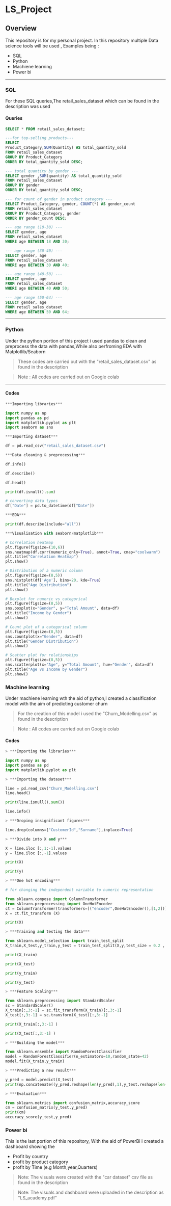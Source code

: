 # LS_Project

## Overview
This repository is for my personal project. In this repository multiple Data science tools will be used , Examples being :
+ SQL
+ Python
+ Machiene learning
+ Power bi
----

### SQL
For these SQL queries,The retail_sales_dataset which can be found in the description was used 

#### Queries
``` sql
SELECT * FROM retail_sales_dataset;
```
``` sql
---for top-selling products---
SELECT 
Product_Category,SUM(Quantity) AS total_quantity_sold
FROM retail_sales_dataset
GROUP BY Product_Category
ORDER BY total_quantity_sold DESC;
```
``` sql
--- total quantity by gender ---
SELECT gender ,SUM(quantity) AS total_quantity_sold
FROM retail_sales_dataset
GROUP BY gender
ORDER BY total_quantity_sold DESC;
```
``` sql
--- for count of gender in product category ---
SELECT Product_Category, gender, COUNT(*) AS gender_count
FROM retail_sales_dataset
GROUP BY Product_Category, gender
ORDER BY gender_count DESC;
```
``` sql
--- age range (18-30) ---
SELECT gender, age
FROM retail_sales_dataset
WHERE age BETWEEN 18 AND 30;
```
``` sql
--- age range (30-40) ---
SELECT gender, age
FROM retail_sales_dataset
WHERE age BETWEEN 30 AND 40;
```
``` sql
--- age range (40-50) ---
SELECT gender, age
FROM retail_sales_dataset
WHERE age BETWEEN 40 AND 50;
```
``` sql
--- age range (50-64) ---
SELECT gender, age
FROM retail_sales_dataset
WHERE age BETWEEN 50 AND 64;
```
----
### Python 
Under the python portion of this project i used pandas to clean and preprocess the data with pandas,While also perfroming EDA with Matplotlib/Seaborn
> These codes are carried out with the "retail_sales_dataset.csv" as found in the description

> Note : All codes are carried out on Google colab
----
#### Codes
``` python
***Importing libraries***
```
``` python
import numpy as np
import pandas as pd 
import matplotlib.pyplot as plt
import seaborn as sns 
```
``` python
***Importing dataset***
```
``` python
df = pd.read_csv("retail_sales_dataset.csv")
```
``` python
***Data cleaning & preprocessing***
```
``` python
df.info()
```
``` python
df.describe()
```
``` python
df.head()
```
``` python
print(df.isnull().sum)
```
``` python
# converting data types
df["Date"] = pd.to_datetime(df["Date"])
```

``` python
***EDA***
```
``` python
print(df.describe(include="all"))
```
``` python
***Visualisation with seaborn/matplotlib***
```
``` python
# Correlation heatmap
plt.figure(figsize=(10,6))
sns.heatmap(df.corr(numeric_only=True), annot=True, cmap="coolwarm")
plt.title("Correlation Heatmap")
plt.show()
```
``` python
# Distribution of a numeric column
plt.figure(figsize=(8,5))
sns.histplot(df['Age'], bins=20, kde=True)
plt.title("Age Distribution")
plt.show()
```
``` python
# Boxplot for numeric vs categorical
plt.figure(figsize=(8,5))
sns.boxplot(x="Gender", y="Total Amount", data=df)
plt.title("Income by Gender")
plt.show()
```
``` python
# Count plot of a categorical column
plt.figure(figsize=(8,5))
sns.countplot(x="Gender", data=df)
plt.title("Gender Distribution")
plt.show()
```
``` python
# Scatter plot for relationships
plt.figure(figsize=(8,5))
sns.scatterplot(x="Age", y="Total Amount", hue="Gender", data=df)
plt.title("Age vs Income by Gender")
plt.show()
```
### Machine learning
Under machiene learning wth the aid of python,I created a classification model with the aim of predicting customer churn 
> For the creation of this model i used the "Churn_Modelling.csv" as found in the description

> Note : All codes are carried out on Google colab
#### Codes
``` python
> ***Importing the libraries***
```
``` python
import numpy as np
import pandas as pd
import matplotlib.pyplot as plt
```
``` python
> ***Importing the dataset***
```
``` python
line = pd.read_csv("Churn_Modelling.csv")
line.head()
```
``` python
print(line.isnull().sum())
```
``` python
line.info()
```
``` python
> ***Droping insignificant figures***
```
``` python
line.drop(columns=["CustomerId","Surname"],inplace=True)
```
``` python
> ***Divide into X and y***
```
``` python
X = line.iloc [:,1:-1].values
y = line.iloc [:,-1].values
```
``` python
print(X)
```
``` python
print(y)
```
``` python
> ***One hot encoding***
```
``` python
# for changing the independent variable to numeric representation

from sklearn.compose import ColumnTransformer
from sklearn.preprocessing import OneHotEncoder
ct = ColumnTransformer(transformers=[("encoder",OneHotEncoder(),[1,2])],remainder= "passthrough")
X = ct.fit_transform (X)
```
``` python
print(X)
```
``` python
> ***Training and testing the data***
```
``` python
from sklearn.model_selection import train_test_split
X_train,X_test,y_train,y_test = train_test_split(X,y,test_size = 0.2 , random_state = 42)
```
``` python
print(X_train)
```
``` python
print(X_test)
```
``` python
print(y_train)
```
``` python
print(y_test)
```
``` python
> ***Feature Scaling***
```
``` python
from sklearn.preprocessing import StandardScaler
sc = StandardScaler()
X_train[:,3:-1] = sc.fit_transform(X_train)[:,3:-1]
X_test[:,3:-1] = sc.transform(X_test)[:,3:-1]
```
``` python
print(X_train[:,3:-1] )
```
``` python
print(X_test[:,3:-1] )
```
``` python
> ***Building the model***
```
``` python
from sklearn.ensemble import RandomForestClassifier
model = RandomForestClassifier(n_estimators=10,random_state=42)
model.fit(X_train,y_train)
```
``` python
> ***Predicting a new result***
```
``` python
y_pred = model.predict(X_test)
print(np.concatenate((y_pred.reshape(len(y_pred),1),y_test.reshape(len(y_test),1)),1))
```
``` python
> ***Evaluation***
```
``` python
from sklearn.metrics import confusion_matrix,accuracy_score
cm = confusion_matrix(y_test,y_pred)
print(cm)
accuracy_score(y_test,y_pred)
```
### Power bi
This is the last portion of this repository, With the aid of PowerBi i created a dashboard showing the 
+ Profit by country
+ profit by product category
+ profit by Time (e.g Month,year,Quarters)

> Note: The visuals were created with the "car dataset" csv file as found in the description

> Note: The visuals and dashboard were uploaded in the description as "LS_academy.pdf" 





